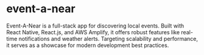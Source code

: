 # event-a-near
Event-A-Near is a full-stack app for discovering local events. Built with React Native, React.js, and AWS Amplify, it offers robust features like real-time notifications and weather alerts. Targeting scalability and performance, it serves as a showcase for modern development best practices.

